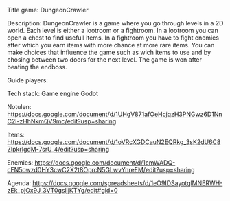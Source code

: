 Title game: DungeonCrawler

Description:
DungeonCrawler is a game where you go through levels in a 2D world.
Each level is either a lootroom or a fightroom. In a lootroom you can open
a chest to find usefull items. In a fightroom you have to fight enemies after which
you earn items with more chance at more rare items. You can make choices that influence the
game such as wich items to use and by chosing between two doors for the next level.
The game is won after beating the endboss.

Guide players:



Tech stack:
Game engine Godot

Notulen:
https://docs.google.com/document/d/1UHgV871afOeHcjqzH3PNGwz6D1NnC2l-zHhNkmQV9mc/edit?usp=sharing

Items: 
https://docs.google.com/document/d/1oVRcXGDCauN2EQRkg_3sK2dU6C8ZlpkrIgdM-7srU_4/edit?usp=sharing

Enemies:
https://docs.google.com/document/d/1cmWADQ-cFN5owzd0HY3cwC2X2t8OprcN5GLwvYnreEM/edit?usp=sharing

Agenda:
https://docs.google.com/spreadsheets/d/1eO9IDSayotqlMNERWH-zEk_pjOx9J_3VT0gsljjKTYg/edit#gid=0
